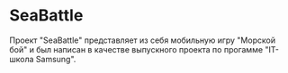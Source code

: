 # SeaBattle

Проект "SeaBattle" представляет из себя мобильную игру "Морской бой" и был написан в качестве выпускного проекта по прогамме "IT-школа Samsung".
